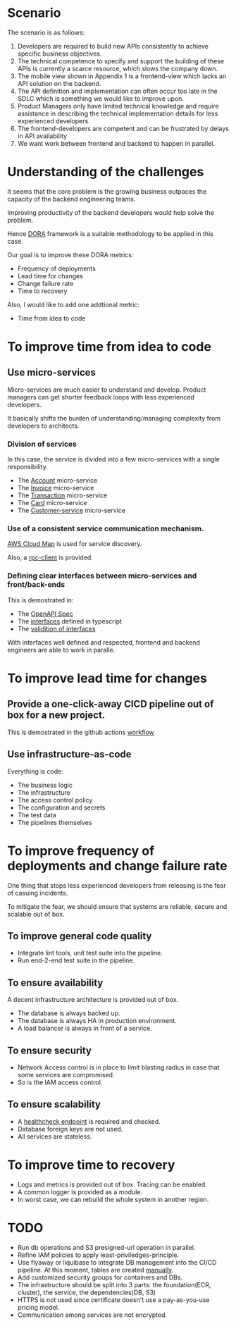 # Scenario
The scenario is as follows:
1. Developers are required to build new APIs consistently to achieve specific business objectives.
2. The technical competence to specify and support the building of these APIs is currently a scarce resource, which slows the company down.
3. The mobile view shown in Appendix 1 is a frontend-view which lacks an API solution on the backend.
4. The API definition and implementation can often occur too late in the SDLC which is something we would like to improve upon.
5. Product Managers only have limited technical knowledge and require assistance in describing the technical implementation details for less experienced developers.
6. The frontend-developers are competent and can be frustrated by delays in API availability
7. We want work between frontend and backend to happen in parallel.

# Understanding of the challenges
It seems that the core problem is the growing business outpaces the capacity of the backend engineering teams.

Improving productivity of the backend developers would help solve the problem. 

Hence [DORA](https://www.atlassian.com/devops/frameworks/dora-metrics) framework is a suitable methodology to be applied in this case.

Our goal is to improve these DORA metrics:
- Frequency of deployments
- Lead time for changes
- Change failure rate
- Time to recovery

Also, I would like to add one addtional metric:
- Time from idea to code

# To improve time from idea to code
## Use micro-services
Micro-services are much easier to understand and develop. Product managers can get shorter feedback loops  with less experienced developers.

It basically shifts the burden of understanding/managing complexity from developers to architects.

### Division of services
In this case, the service is divided into a few micro-services with a single responsibility.
- The [Account](https://github.com/lipingtababa/account/) micro-service 
- The [Invoice](https://github.com/lipingtababa/invoice) micro-service
- The [Transaction](https://github.com/lipingtababa/transaction) micro-service
- The [Card](https://github.com/lipingtababa/card) micro-service
- The [Customer-service](https://github.com/lipingtababa/customer) micro-service

### Use of a consistent service communication mechanism.
[AWS Cloud Map](./infrastructure/aws/service.tf#L128) is used for service discovery.

Also, a [rpc-client](./src/rpc_client.ts) is provided.

### Defining clear interfaces between micro-services and front/back-ends
This is demostrated in:
- The [OpenAPI Spec ](./openapi.yaml)
- The [interfaces](./src/interfaces.ts) defined in typescript
- The [validition of interfaces](./package.json#L15C1-L16C1)

With interfaces well defined and respected, frontend and backend engineers are able to work in paralle. 

# To improve lead time for changes
## Provide a one-click-away CICD pipeline out of box for a new project.

This is demostrated in the github actions [workflow](./.github/workflows/service.yml)

## Use infrastructure-as-code
Everything is code:
- The business logic
- The infrastructure
- The access control policy
- The configuration and secrets
- The test data
- The pipelines themselves

# To improve frequency of deployments and change failure rate
One thing that stops less experienced developers from releasing is the fear of casuing incidents.

To mitigate the fear, we should ensure that systems are reliable, secure and scalable out of box.

## To improve general code quality
- Integrate lint tools, unit test suite into the pipeline.
- Run end-2-end test suite in the pipeline.

## To ensure availability
A decent infrastructure architecture is provided out of box.
- The database is always backed up.
- The database is always HA in production environment.
- A load balancer is always in front of a service.

## To ensure security
- Network Access control is in place to limit blasting radius in case that some services are compromised.
- So is the IAM access control.

## To ensure scalability
- A [healthcheck endpoint](./src/index.ts#L143) is required and checked.
- Database foreign keys are not used.
- All services are stateless.

# To improve time to recovery
- Logs and metrics is provided out of box. Tracing can be enabled.
- A common logger is provided as a module.
- In worst case, we can rebuild the whole system in another region.

# TODO
- Run db operations and S3 presigned-url operation in parallel.
- Refine IAM policies to apply least-priviledges-principle.
- Use flyaway or liquibase to integrate DB management into the CI/CD pipeline. At this moment, tables are created [manually](./init/db_tables.sql).
- Add customized security groups for containers and DBs.
- The infrastructure should be split into 3 parts: the foundation(ECR, cluster), the service, the dependencies(DB, S3)
- HTTPS is not used since certificate doesn't use a pay-as-you-use pricing model.
- Communication among services are not encrypted.
